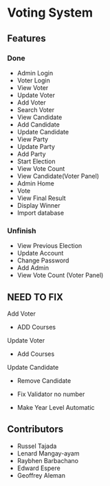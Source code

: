 
# Voting System

## Features

### Done
- Admin Login
- Voter Login
- View Voter
- Update Voter
- Add Voter
- Search Voter
- View Candidate
- Add Candidate
- Update Candidate
- View Party
- Update Party
- Add Party
- Start Election
- View Vote Count
- View Candidate(Voter Panel)
- Admin Home
- Vote
- View Final Result
- Display Winner
- Import database

### Unfinish
- View Previous Election
- Update Account
- Change Password
- Add Admin
- View Vote Count (Voter Panel)

## NEED TO FIX
Add Voter
- ADD Courses

Update Voter
- Add Courses

Update Candidate
- Remove Candidate

- Fix Validator no number
- Make Year Level Automatic


## Contributors
- Russel Tajada
- Lenard Mangay-ayam
- Raybhen Barbachano
- Edward Espere
- Geoffrey Aleman
